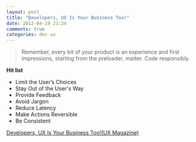 ```yaml
---
layout: post
title: "Developers, UX Is Your Business Too!"
date: 2012-04-19 21:24
comments: true
categories: dev ux
---
```


> Remember, every bit of your product is an experience and first impressions, starting from the preloader, matter. Code responsibly.

**Hit list**   
* Limit the User’s Choices  
* Stay Out of the User's Way  
* Provide Feedback  
* Avoid Jargon  
* Reduce Latency  
* Make Actions Reversible  
* Be Consistent  

[Developers, UX Is Your Business Too!(UX Magazine)](http://uxmag.com/articles/developers-ux-is-your-business-too)
